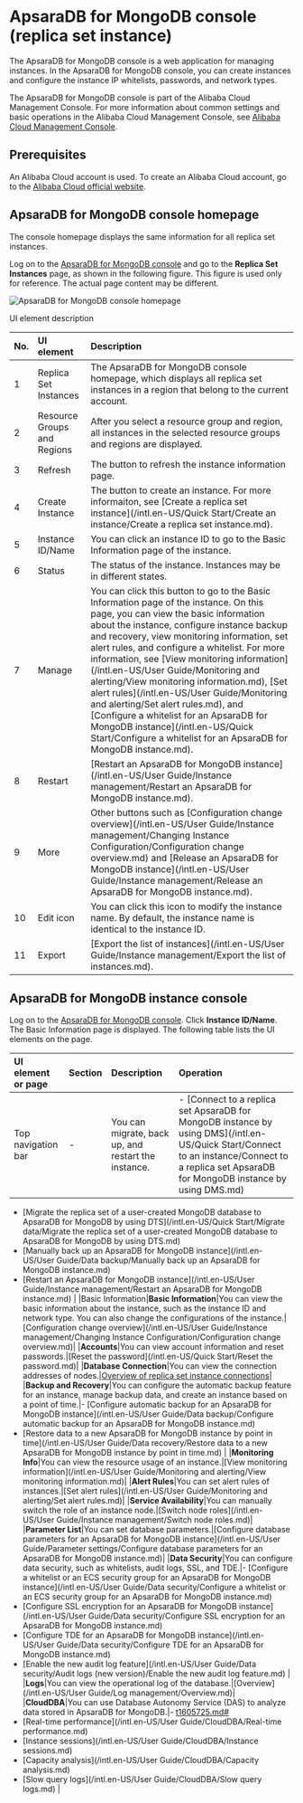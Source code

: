 # ApsaraDB for MongoDB console \(replica set instance\)

The ApsaraDB for MongoDB console is a web application for managing instances. In the ApsaraDB for MongoDB console, you can create instances and configure the instance IP whitelists, passwords, and network types.

The ApsaraDB for MongoDB console is part of the Alibaba Cloud Management Console. For more information about common settings and basic operations in the Alibaba Cloud Management Console, see [Alibaba Cloud Management Console](https://www.alibabacloud.com/help/zh/doc-detail/47605.html).

## Prerequisites

An Alibaba Cloud account is used. To create an Alibaba Cloud account, go to the [Alibaba Cloud official website](https://account.aliyun.com/register/register.htm).

## ApsaraDB for MongoDB console homepage

The console homepage displays the same information for all replica set instances.

Log on to the [ApsaraDB for MongoDB console](https://mongodb.console.aliyun.com/) and go to the **Replica Set Instances** page, as shown in the following figure. This figure is used only for reference. The actual page content may be different.

![ApsaraDB for MongoDB console homepage](https://static-aliyun-doc.oss-accelerate.aliyuncs.com/assets/img/en-US/7998026061/p13769.png)

UI element description

|No.|UI element|Description|
|:--|:---------|:----------|
|1|Replica Set Instances|The ApsaraDB for MongoDB console homepage, which displays all replica set instances in a region that belong to the current account.|
|2|Resource Groups and Regions|After you select a resource group and region, all instances in the selected resource groups and regions are displayed.|
|3|Refresh|The button to refresh the instance information page.|
|4|Create Instance|The button to create an instance. For more informaiton, see [Create a replica set instance](/intl.en-US/Quick Start/Create an instance/Create a replica set instance.md).|
|5|Instance ID/Name|You can click an instance ID to go to the Basic Information page of the instance.|
|6|Status|The status of the instance. Instances may be in different states.|
|7|Manage|You can click this button to go to the Basic Information page of the instance. On this page, you can view the basic information about the instance, configure instance backup and recovery, view monitoring information, set alert rules, and configure a whitelist. For more information, see [View monitoring information](/intl.en-US/User Guide/Monitoring and alerting/View monitoring information.md), [Set alert rules](/intl.en-US/User Guide/Monitoring and alerting/Set alert rules.md), and [Configure a whitelist for an ApsaraDB for MongoDB instance](/intl.en-US/Quick Start/Configure a whitelist for an ApsaraDB for MongoDB instance.md).|
|8|Restart|[Restart an ApsaraDB for MongoDB instance](/intl.en-US/User Guide/Instance management/Restart an ApsaraDB for MongoDB instance.md).|
|9|More|Other buttons such as [Configuration change overview](/intl.en-US/User Guide/Instance management/Changing Instance Configuration/Configuration change overview.md) and [Release an ApsaraDB for MongoDB instance](/intl.en-US/User Guide/Instance management/Release an ApsaraDB for MongoDB instance.md).|
|10|Edit icon|You can click this icon to modify the instance name. By default, the instance name is identical to the instance ID.|
|11|Export|[Export the list of instances](/intl.en-US/User Guide/Instance management/Export the list of instances.md).|

## ApsaraDB for MongoDB instance console

Log on to the [ApsaraDB for MongoDB console](https://mongodb.console.aliyun.com/). Click **Instance ID/Name**. The Basic Information page is displayed. The following table lists the UI elements on the page.

|UI element or page|Section|Description|Operation|
|:-----------------|:------|:----------|:--------|
|Top navigation bar|-|You can migrate, back up, and restart the instance.|-   [Connect to a replica set ApsaraDB for MongoDB instance by using DMS](/intl.en-US/Quick Start/Connect to an instance/Connect to a replica set ApsaraDB for MongoDB instance by using DMS.md)
-   [Migrate the replica set of a user-created MongoDB database to ApsaraDB for MongoDB by using DTS](/intl.en-US/Quick Start/Migrate data/Migrate the replica set of a user-created MongoDB database to ApsaraDB for MongoDB
         by using DTS.md)
-   [Manually back up an ApsaraDB for MongoDB instance](/intl.en-US/User Guide/Data backup/Manually back up an ApsaraDB for MongoDB instance.md)
-   [Restart an ApsaraDB for MongoDB instance](/intl.en-US/User Guide/Instance management/Restart an ApsaraDB for MongoDB instance.md) |
|Basic Information|**Basic Information**|You can view the basic information about the instance, such as the instance ID and network type. You can also change the configurations of the instance.|[Configuration change overview](/intl.en-US/User Guide/Instance management/Changing Instance Configuration/Configuration change overview.md)|
|**Accounts**|You can view account information and reset passwords.|[Reset the password](/intl.en-US/Quick Start/Reset the password.md)|
|**Database Connection**|You can view the connection addresses of nodes.|[Overview of replica set instance connections]()|
|**Backup and Recovery**|You can configure the automatic backup feature for an instance, manage backup data, and create an instance based on a point of time.|-   [Configure automatic backup for an ApsaraDB for MongoDB instance](/intl.en-US/User Guide/Data backup/Configure automatic backup for an ApsaraDB for MongoDB instance.md)
-   [Restore data to a new ApsaraDB for MongoDB instance by point in time](/intl.en-US/User Guide/Data recovery/Restore data to a new ApsaraDB for MongoDB instance by point in time.md) |
|**Monitoring Info**|You can view the resource usage of an instance.|[View monitoring information](/intl.en-US/User Guide/Monitoring and alerting/View monitoring information.md)|
|**Alert Rules**|You can set alert rules of instances.|[Set alert rules](/intl.en-US/User Guide/Monitoring and alerting/Set alert rules.md)|
|**Service Availability**|You can manually switch the role of an instance node.|[Switch node roles](/intl.en-US/User Guide/Instance management/Switch node roles.md)|
|**Parameter List**|You can set database parameters.|[Configure database parameters for an ApsaraDB for MongoDB instance](/intl.en-US/User Guide/Parameter settings/Configure database parameters for an ApsaraDB for MongoDB instance.md)|
|**Data Security**|You can configure data security, such as whitelists, audit logs, SSL, and TDE.|-   [Configure a whitelist or an ECS security group for an ApsaraDB for MongoDB instance](/intl.en-US/User Guide/Data security/Configure a whitelist or an ECS security group for an ApsaraDB for MongoDB instance.md)
-   [Configure SSL encryption for an ApsaraDB for MongoDB instance](/intl.en-US/User Guide/Data security/Configure SSL encryption for an ApsaraDB for MongoDB instance.md)
-   [Configure TDE for an ApsaraDB for MongoDB instance](/intl.en-US/User Guide/Data security/Configure TDE for an ApsaraDB for MongoDB instance.md)
-   [Enable the new audit log feature](/intl.en-US/User Guide/Data security/Audit logs (new version)/Enable the new audit log feature.md) |
|**Logs**|You can view the operational log of the database.|[Overview](/intl.en-US/User Guide/Log management/Overview.md)|
|**CloudDBA**|You can use Database Autonomy Service \(DAS\) to analyze data stored in ApsaraDB for MongoDB.|-   [t1605725.md\#]()
-   [Real-time performance](/intl.en-US/User Guide/CloudDBA/Real-time performance.md)
-   [Instance sessions](/intl.en-US/User Guide/CloudDBA/Instance sessions.md)
-   [Capacity analysis](/intl.en-US/User Guide/CloudDBA/Capacity analysis.md)
-   [Slow query logs](/intl.en-US/User Guide/CloudDBA/Slow query logs.md) |

